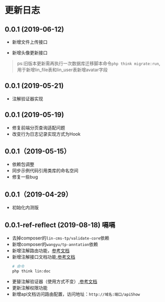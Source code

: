 
# 更新日志

## 0.0.1 (2019-06-12)

* 新增文件上传接口

* 新增头像更新接口

> ps:旧版本更新需再执行一次数据库迁移脚本命令`php think migrate:run`,用于新增lin_file表和lin_user表新增avatar字段

## 0.0.1 (2019-05-21)

* 注解验证器实现

## 0.0.1 (2019-05-19)

* 修复前端分页查询适配问题
* 改变行为日志记录实现方式为Hook

## 0.0.1（2019-05-15）

* 依赖包调整
* 同步示例代码引用类库的命名空间
* 修复一些bug

## 0.0.1（2019-04-29）

* 初始化内测版

## 0.0.1-ref-reflect (2019-08-18) 嗝嗝

* 去掉composer的`lin-cms-tp/validate-core`依赖
* 新增composer的`wangyu/tp-anntation`依赖
* 新增注解路由功能，[参考文档](https://china-wangyu.github.io/views/php/trr/v0.0.2/路由/)
* 新增注解接口文档功能,[参考文档](https://china-wangyu.github.io/views/php/trr/v0.0.2/API%E6%96%87%E6%A1%A3/)
    ```bash
    # 命令
    php think lin:doc
    ```
* 更替注解验证器（使用方式不变）,[参考文档](https://china-wangyu.github.io/views/php/trr/v0.0.2/验证器/)
* 更新注解权限功能
* 新增api文档访问路由配置，访问地址：`http://域名:端口/apiShow`
